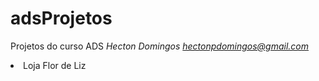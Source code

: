 # adsProjetos
Projetos do curso ADS
<i>Hecton Domingos hectonpdomingos@gmail.com </i>
<br>
<li> Loja Flor de Liz </li>


